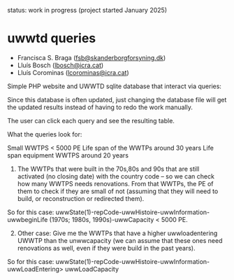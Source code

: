 status: work in progress (project started January 2025)

# uwwtd queries
- Francisca S. Braga (fsb@skanderborgforsyning.dk)
- Lluís Bosch (lbosch@icra.cat)
- Lluís Corominas (lcorominas@icra.cat)

Simple PHP website and UWWTD sqlite database that interact via queries:

Since this database is often updated, just changing the database file will get
the updated results instead of having to redo the work manually.

The user can click each query and see the resulting table.

What the queries look for:

Small WWTPS &lt; 5000 PE
Life span of the WWTPs around 30 years
Life span equipment WWTPS around 20 years

1. The WWTPs that were built in the 70s,80s and 90s that are still activated
(no closing date) with the country code – so we can check how many WWTPS needs
renovations. From that WWTPs, the PE of them to check if they are small of not
(assuming that they will need to build, or reconstruction or redirected them).

So for this case: uwwState(1)-repCode-uwwHistoire-uwwInformation-uwwbeginLife
(1970s; 1980s, 1990s)-uwwCapacity &lt; 5000 PE.

2. Other case: Give me the WWTPs that have a higher uwwloadentering UWWTP than the
unwwcapacity (we can assume that these ones need renovations as well, even if
they were build in the past years).

So for this case: uwwState(1)-repCode-uwwHistoire-uwwInformation- uwwLoadEntering> uwwLoadCapacity
